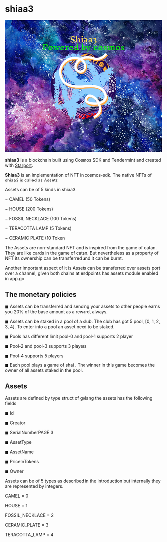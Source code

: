 # shiaa3

![Screenshot](shiaalogo2.jpeg)

**shiaa3** is a blockchain built using Cosmos SDK and Tendermint and created with [Starport](https://github.com/tendermint/starport).

**Shiaa3** is an implementation of NFT in cosmos-sdk. The native NFTs of shiaa3 is called as 
Assets

Assets can be of 5 kinds in shiaa3

− CAMEL (50 Tokens)

− HOUSE (200 Tokens)

− FOSSIL NECKLACE (100 Tokens)

− TERACOTTA LAMP (5 Tokens)

− CERAMIC PLATE (10 Token

The Assets are non-standard NFT and is inspired from the game of catan. They are like 
cards in the game of catan. But nevertheless as a property of NFT its ownership can be 
transferred and it can be burnt.

Another important aspect of it is Assets can be transferred over assets port over a 
channel, given both chains at endpoints has assets module enabled in app.go

## The monetary policies

◼ Assets can be transferred and sending your assets to other people earns you 20% of 
the base amount as a reward, always.

◼ Assets can be staked in a pool of a club. The club has got 5 pool, [0, 1, 2, 3, 4]. To 
enter into a pool an asset need to be staked.

◼ Pools has different limit pool-0 and pool-1 supports 2 player 

◼ Pool-2 and pool-3 supports 3 players 

◼ Pool-4 supports 5 players

◼ Each pool plays a game of shai . The winner in this game becomes the owner of 
all assets staked in the pool.

## Assets

Assets are defined by type struct of golang the assets has the following fields

◼ Id

◼ Creator

◼ SerialNumberPAGE 3

◼ AssetType

◼ AssetName

◼ PriceInTokens

◼ Owner

Assets can be of 5 types as described in the introduction but internally they are 
represented by integers.

CAMEL = 0

HOUSE = 1

FOSSIL_NECKLACE = 2

CERAMIC_PLATE = 3

TERACOTTA_LAMP = 4



